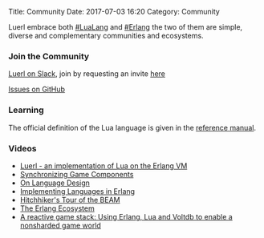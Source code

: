 Title: Community
Date: 2017-07-03 16:20
Category: Community

Luerl embrace both [#LuaLang](https://twitter.com/hashtag/lualang?src=hash) and [#Erlang](https://twitter.com/hashtag/erlang?src=hash) the two of them are simple, diverse and complementary communities and ecosystems.

### Join the Community

[Luerl on Slack](https://luerl.slack.com), join by requesting an invite [here](http://luerl-slack.herokuapp.com/)

[Issues on GitHub](https://github.com/rvirding/luerl/issues)

### Learning

The official definition of the Lua language is given in the [reference manual](https://www.lua.org/manual/5.2/).

### Videos

- [Luerl - an implementation of Lua on the Erlang VM](https://www.youtube.com/watch?v=A6_bt6tK2Is)
- [Synchronizing Game Components](https://www.youtube.com/watch?v=eHTePEtLV-c)
- [On Language Design](https://www.youtube.com/watch?v=f3rP3JRq7Mw)
- [Implementing Languages in Erlang](https://www.youtube.com/watch?v=du6qWa8lWZA)
- [Hitchhiker's Tour of the BEAM](https://www.youtube.com/watch?v=_Pwlvy3zz9M)
- [The Erlang Ecosystem](https://www.youtube.com/watch?v=iypTz5HoE-U)
- [A reactive game stack: Using Erlang, Lua and Voltdb to enable a nonsharded game world](https://www.youtube.com/watch?v=BiBvOGP-GNg)